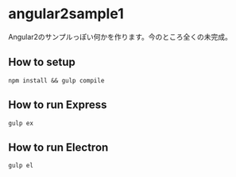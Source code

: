 # angular2sample1
Angular2のサンプルっぽい何かを作ります。今のところ全くの未完成。


## How to setup
```
npm install && gulp compile
```

## How to run Express
```
gulp ex
```

## How to run Electron
```
gulp el
```
